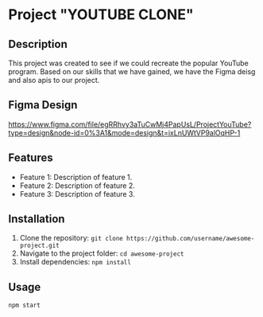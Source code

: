 # Project "YOUTUBE CLONE"

## Description

This project was created to see if we could recreate the popular YouTube program. Based on our skills that we have gained, we have the Figma deisg and also apis to our project.

## Figma Design

https://www.figma.com/file/egRRhvy3aTuCwMj4PapUsL/ProjectYouTube?type=design&node-id=0%3A1&mode=design&t=ixLnUWtVP9alOqHP-1

## Features

- Feature 1: Description of feature 1.
- Feature 2: Description of feature 2.
- Feature 3: Description of feature 3.

## Installation

1. Clone the repository: `git clone https://github.com/username/awesome-project.git`
2. Navigate to the project folder: `cd awesome-project`
3. Install dependencies: `npm install`

## Usage

```bash
npm start
